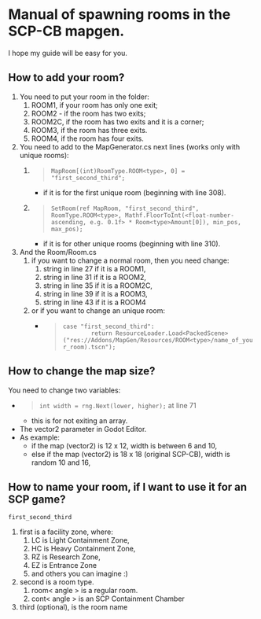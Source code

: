 # Manual of spawning rooms in the SCP-CB mapgen.
I hope my guide will be easy for you.

## How to add your room?
1. You need to put your room in the folder: 
    1. ROOM1, if your room has only one exit; 
    2. ROOM2 - if the room has two exits; 
    3. ROOM2C, if the room has two exits and it is a corner; 
    4. ROOM3, if the room has three exits. 
    5. ROOM4, if the room has four exits.
2. You need to add to the MapGenerator.cs next lines (works only with unique rooms):
    1. > `MapRoom[(int)RoomType.ROOM<type>, 0] = "first_second_third";`
        - if it is for the first unique room (beginning with line 308).
    2. > `SetRoom(ref MapRoom, "first_second_third", RoomType.ROOM<type>, Mathf.FloorToInt(<float-number-ascending, e.g. 0.1f> * Room<type>Amount[0]), min_pos, max_pos);`
        - if it is for other unique rooms (beginning with line 310).
3. And the Room/Room.cs
    1. if you want to change a normal room, then you need change:
        1. string in line 27 if it is a ROOM1,
        2. string in line 31 if it is a ROOM2, 
        3. string in line 35 if it is a ROOM2C, 
        4. string in line 39 if it is a ROOM3,
        2. string in line 43 if it is a ROOM4
    2. or if you want to change an unique room:
        - > `case "first_second_third":`  
          > `        return ResourceLoader.Load<PackedScene>("res://Addons/MapGen/Resources/ROOM<type>/name_of_your_room).tscn");`

## How to change the map size?
You need to change two variables:
- > `int width = rng.Next(lower, higher);` at line 71
    - this is for not exiting an array.
- The vector2 parameter in Godot Editor.
- As example:
    - if the map (vector2) is 12 x 12, width is between 6 and 10,
    - else if the map (vector2) is 18 x 18 (original SCP-CB), width is random 10 and 16,

## How to name your room, if I want to use it for an SCP game?
`first_second_third`
1. first is a facility zone, where:
    1. LC is Light Containment Zone,
    2. HC is Heavy Containment Zone,
    3. RZ is Research Zone,
    4. EZ is Entrance Zone
    5. and others you can imagine :)
2. second is a room type.
    1. room< angle > is a regular room.
    2. cont< angle > is an SCP Containment Chamber
3. third (optional), is the room name